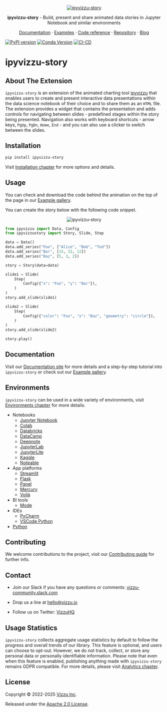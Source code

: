 <p align="center">
  <a href="https://ipyvizzu-story.vizzuhq.com/0.12/">
    <img src="https://ipyvizzu-story.vizzuhq.com/0.12/assets/ipyvizzu-story.gif" alt="ipyvizzu-story" />
  </a>
  <p align="center"><b>ipyvizzu-story</b> - Build, present and share animated data stories in Jupyter Notebook and similar environments</p>
  <p align="center">
    <a href="https://ipyvizzu-story.vizzuhq.com/0.12/">Documentation</a>
    · <a href="https://ipyvizzu-story.vizzuhq.com/0.12/examples/">Examples</a>
    · <a href="https://ipyvizzu-story.vizzuhq.com/0.12/reference/ipyvizzustory/">Code reference</a>
    · <a href="https://github.com/vizzuhq/ipyvizzu-story">Repository</a>
    · <a href="https://blog.vizzuhq.com">Blog</a>
  </p>
</p>

[![PyPI version](https://badge.fury.io/py/ipyvizzu-story.svg)](https://badge.fury.io/py/ipyvizzu-story)
[![Conda Version](https://img.shields.io/conda/vn/conda-forge/ipyvizzu-story.svg)](https://anaconda.org/conda-forge/ipyvizzu-story)
[![CI-CD](https://github.com/vizzuhq/ipyvizzu-story/actions/workflows/cicd.yml/badge.svg?branch=main)](https://github.com/vizzuhq/ipyvizzu-story/actions/workflows/cicd.yml)

# ipyvizzu-story

## About The Extension

`ipyvizzu-story` is an extension of the animated charting tool
[ipyvizzu](https://github.com/vizzuhq/ipyvizzu) that enables users to create and
present interactive data presentations within the data science notebook of their
choice and to share them as an `HTML` file. The extension provides a widget that
contains the presentation and adds controls for navigating between slides -
predefined stages within the story being presented. Navigation also works with
keyboard shortcuts - arrow keys, `PgUp`, `PgDn`, `Home`, `End` - and you can
also use a clicker to switch between the slides.

## Installation

```sh
pip install ipyvizzu-story
```

Visit
[Installation chapter](https://ipyvizzu-story.vizzuhq.com/0.12/installation)
for more options and details.

## Usage

You can check and download the code behind the animation on the top of the page
in our
[Example gallery](https://ipyvizzu-story.vizzuhq.com/0.12/examples/usbudget/).

You can create the story below with the following code snippet.

<p align="center">
  <img src="https://ipyvizzu-story.vizzuhq.com/0.12/assets/readme-example.gif" alt="ipyvizzu-story" />
</p>

```python
from ipyvizzu import Data, Config
from ipyvizzustory import Story, Slide, Step

data = Data()
data.add_series("Foo", ["Alice", "Bob", "Ted"])
data.add_series("Bar", [15, 32, 12])
data.add_series("Baz", [5, 3, 2])

story = Story(data=data)

slide1 = Slide(
    Step(
        Config({"x": "Foo", "y": "Bar"}),
    )
)
story.add_slide(slide1)

slide2 = Slide(
    Step(
        Config({"color": "Foo", "x": "Baz", "geometry": "circle"}),
    )
)
story.add_slide(slide2)

story.play()
```

## Documentation

Visit our [Documentation site](https://ipyvizzu-story.vizzuhq.com/0.12/) for
more details and a step-by-step tutorial into `ipyvizzu-story` or check out our
[Example gallery](https://ipyvizzu-story.vizzuhq.com/0.12/examples/).

## Environments

`ipyvizzu-story` can be used in a wide variety of environments, visit
[Environments chapter](https://ipyvizzu-story.vizzuhq.com/0.12/environments/)
for more details.

- Notebooks
    - [Jupyter Notebook](https://ipyvizzu-story.vizzuhq.com/0.12/environments/notebook/jupyternotebook/)
    - [Colab](https://ipyvizzu-story.vizzuhq.com/0.12/environments/notebook/colab/)
    - [Databricks](https://ipyvizzu-story.vizzuhq.com/0.12/environments/notebook/databricks/)
    - [DataCamp](https://ipyvizzu-story.vizzuhq.com/0.12/environments/notebook/datacamp/)
    - [Deepnote](https://ipyvizzu-story.vizzuhq.com/0.12/environments/notebook/deepnote/)
    - [JupyterLab](https://ipyvizzu-story.vizzuhq.com/0.12/environments/notebook/jupyterlab/)
    - [JupyterLite](https://ipyvizzu-story.vizzuhq.com/0.12/environments/notebook/jupyterlite/)
    - [Kaggle](https://ipyvizzu-story.vizzuhq.com/0.12/environments/notebook/kaggle/)
    - [Noteable](https://ipyvizzu-story.vizzuhq.com/0.12/environments/notebook/noteable/)
- App platforms
    - [Streamlit](https://ipyvizzu-story.vizzuhq.com/0.12/environments/platform/streamlit/)
    - [Flask](https://ipyvizzu-story.vizzuhq.com/0.12/environments/platform/flask/)
    - [Panel](https://ipyvizzu-story.vizzuhq.com/0.12/environments/platform/panel/)
    - [Mercury](https://ipyvizzu-story.vizzuhq.com/0.12/environments/platform/mercury/)
    - [Voilà](https://ipyvizzu-story.vizzuhq.com/0.12/environments/platform/voila/)
- BI tools
    - [Mode](https://ipyvizzu-story.vizzuhq.com/0.12/environments/bi/mode/)
- IDEs
    - [PyCharm](https://ipyvizzu-story.vizzuhq.com/0.12/environments/ide/pycharm/)
    - [VSCode Python](https://ipyvizzu-story.vizzuhq.com/0.12/environments/ide/vscode/)
- [Python](https://ipyvizzu-story.vizzuhq.com/0.12/environments/python/)

## Contributing

We welcome contributions to the project, visit our
[Contributing guide](https://ipyvizzu-story.vizzuhq.com/0.12/CONTRIBUTING) for
further info.

## Contact

- Join our Slack if you have any questions or comments:
    [vizzu-community.slack.com](https://join.slack.com/t/vizzu-community/shared_invite/zt-w2nqhq44-2CCWL4o7qn2Ns1EFSf9kEg)
    

- Drop us a line at hello@vizzu.io

- Follow us on Twitter: [VizzuHQ](https://twitter.com/VizzuHQ)

## Usage Statistics

`ipyvizzu-story` collects aggregate usage statistics by default to follow the
progress and overall trends of our library. This feature is optional, and users
can choose to opt-out. However, we do not track, collect, or store any personal
data or personally identifiable information. Please note that even when this
feature is enabled, publishing anything made with `ipyvizzu-story` remains GDPR
compatible. For more details, please visit
[Analytics chapter](https://ipyvizzu-story.vizzuhq.com/0.12/tutorial/initialization/#analytics).

## License

Copyright © 2022-2025 [Vizzu Inc](https://vizzuhq.com).

Released under the
[Apache 2.0 License](https://ipyvizzu-story.vizzuhq.com/0.12/LICENSE).
